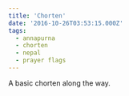 ```yaml
---
title: 'Chorten'
date: '2016-10-26T03:53:15.000Z'
tags:
  - annapurna
  - chorten
  - nepal
  - prayer flags
---
```


A basic chorten along the way.
